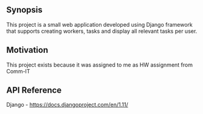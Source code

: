 ## Synopsis

This project is a small web application developed using Django framework that supports creating workers, tasks and display all relevant tasks per user.


## Motivation

This project exists because it was assigned to me as HW assignment from Comm-IT



## API Reference

Django - https://docs.djangoproject.com/en/1.11/

